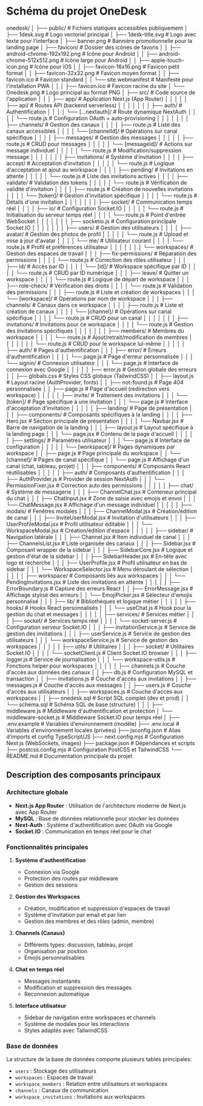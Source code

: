 # Schéma du projet OneDesk

onedesk/
│
├── public/                      # Fichiers statiques accessibles publiquement
│   ├── 1desk.svg                # Logo vectoriel principal
│   ├── 1desk-title.svg          # Logo avec texte pour l'interface
│   ├── banner.png               # Bannière promotionnelle pour la landing page
│   ├── favicon/                 # Dossier des icônes de favoris
│   │   ├── android-chrome-192x192.png  # Icône pour Android
│   │   ├── android-chrome-512x512.png  # Icône large pour Android
│   │   ├── apple-touch-icon.png        # Icône pour iOS
│   │   ├── favicon-16x16.png           # Favicon petit format
│   │   ├── favicon-32x32.png           # Favicon moyen format
│   │   ├── favicon.ico                 # Favicon standard
│   │   └── site.webmanifest            # Manifeste pour l'installation PWA
│   │
│   ├── favicon.ico              # Favicon racine du site
│   └── Onedesk.png              # Logo principal au format PNG
│
├── src/                         # Code source de l'application
│   │
│   ├── app/                     # Application Next.js (App Router)
│   │   │
│   │   ├── api/                 # Routes API (backend serverless)
│   │   │   │
│   │   │   ├── auth/            # Authentification
│   │   │   │   └── [...nextauth]/ # Route dynamique NextAuth
│   │   │   │       └── route.js   # Configuration OAuth + auto-provisioning
│   │   │   │
│   │   │   ├── channels/        # Gestion des canaux
│   │   │   │   ├── route.js     # Liste des canaux accessibles
│   │   │   │   └── [channelId]/  # Opérations sur canal spécifique
│   │   │   │       ├── messages/ # Gestion des messages
│   │   │   │       │   ├── route.js  # CRUD pour messages
│   │   │   │       │   └── [messageId]/ # Actions sur message individuel
│   │   │   │       │       └── route.js  # Modification/suppression message
│   │   │   │
│   │   │   ├── invitations/     # Système d'invitation
│   │   │   │   ├── accept/      # Acceptation d'invitation
│   │   │   │   │   └── route.js # Logique d'acceptation et ajout au workspace
│   │   │   │   ├── pending/     # Invitations en attente
│   │   │   │   │   └── route.js # Liste des invitations actives
│   │   │   │   ├── validate/    # Validation des tokens
│   │   │   │   │   └── route.js # Vérification de validité d'invitation
│   │   │   │   ├── route.js     # Création de nouvelles invitations
│   │   │   │   └── [token]/     # Gestion d'invitation spécifique
│   │   │   │       └── route.js # Détails d'une invitation
│   │   │   │
│   │   │   ├── socket/          # Communication temps réel
│   │   │   │   ├── io/          # Configuration Socket.IO
│   │   │   │   │   └── route.js # Initialisation du serveur temps réel
│   │   │   │   └── route.js     # Point d'entrée WebSocket
│   │   │   │
│   │   │   ├── socketio.js      # Configuration principale Socket.IO
│   │   │   │
│   │   │   ├── users/           # Gestion des utilisateurs
│   │   │   │   ├── avatar/      # Gestion des photos de profil
│   │   │   │   │   └── route.js # Upload et mise à jour d'avatar
│   │   │   │   └── me/          # Utilisateur courant
│   │   │   │       └── route.js # Profil et préférences utilisateur
│   │   │   │
│   │   │   └── workspaces/      # Gestion des espaces de travail
│   │   │       ├── fix-permissions/ # Réparation des permissions
│   │   │       │   └── route.js  # Correction des rôles utilisateur
│   │   │       ├── id/          # Accès par ID
│   │   │       │   └── [id]/    # Workspace spécifique par ID
│   │   │       │       └── route.js # CRUD par ID numérique
│   │   │       ├── leave/       # Quitter un workspace
│   │   │       │   └── route.js # Logique de départ de workspace
│   │   │       ├── role-check/  # Vérification des droits
│   │   │       │   └── route.js # Validation des permissions
│   │   │       ├── route.js     # Liste et création de workspaces
│   │   │       └── [workspace]/ # Opérations par nom de workspace
│   │   │           ├── channels/   # Canaux dans ce workspace
│   │   │           │   ├── route.js   # Liste et création de canaux
│   │   │           │   └── [channel]/ # Opérations sur canal spécifique
│   │   │           │       └── route.js # CRUD pour un canal
│   │   │           │
│   │   │           ├── invitations/ # Invitations pour ce workspace
│   │   │           │   └── route.js # Gestion des invitations spécifiques
│   │   │           │
│   │   │           ├── members/    # Membres du workspace
│   │   │           │   └── route.js # Ajout/retrait/modification de membres
│   │   │           │
│   │   │           └── route.js    # CRUD pour le workspace lui-même
│   │   │
│   │   ├── auth/                # Pages d'authentification
│   │   │   ├── error/           # Erreurs d'authentification
│   │   │   │   └── page.js      # Page d'erreur personnalisée
│   │   │   └── signin/          # Connexion utilisateur
│   │   │       └── page.js      # Interface de connexion avec Google
│   │   │
│   │   ├── error.js             # Gestion globale des erreurs
│   │   ├── globals.css          # Styles CSS globaux (TailwindCSS)
│   │   ├── layout.js            # Layout racine (AuthProvider, fonts)
│   │   ├── not-found.js         # Page 404 personnalisée
│   │   ├── page.js              # Page d'accueil (redirection vers workspace)
│   │   │
│   │   ├── invite/              # Traitement des invitations
│   │   │   └── [token]/         # Page spécifique à une invitation
│   │   │       └── page.js      # Interface d'acceptation d'invitation
│   │   │
│   │   ├── landing/             # Page de présentation
│   │   │   ├── components/      # Composants spécifiques à la landing
│   │   │   │   ├── Hero.jsx     # Section principale de présentation
│   │   │   │   └── Navbar.jsx   # Barre de navigation de la landing
│   │   │   ├── layout.js        # Layout spécifique à la landing page
│   │   │   └── page.jsx         # Contenu de la page d'accueil
│   │   │
│   │   ├── settings/            # Paramètres utilisateur
│   │   │   └── page.js          # Interface de configuration
│   │   │
│   │   └── [workspace]/         # Pages dynamiques par workspace
│   │       ├── page.js          # Page principale du workspace
│   │       └── [channel]/       # Pages de canal spécifique
│   │           └── page.js      # Affichage d'un canal (chat, tableau, projet)
│   │
│   ├── components/              # Composants React réutilisables
│   │   │
│   │   ├── auth/                # Composants d'authentification
│   │   │   ├── AuthProvider.js  # Provider de session NextAuth
│   │   │   └── PermissionFixer.jsx # Correction auto des permissions
│   │   │
│   │   ├── chat/                # Système de messagerie
│   │   │   ├── ChannelChat.jsx  # Conteneur principal du chat
│   │   │   ├── ChatInput.jsx    # Zone de saisie avec emojis et envoi
│   │   │   └── ChatMessage.jsx  # Affichage d'un message individuel
│   │   │
│   │   ├── modals/              # Fenêtres modales
│   │   │   ├── ChannelModal.jsx # Création/édition de canal
│   │   │   ├── InviteUserModal.jsx # Invitation d'utilisateurs
│   │   │   ├── UserProfileModal.jsx # Profil utilisateur éditable
│   │   │   └── WorkspaceModal.jsx # Création/édition d'espace
│   │   │
│   │   ├── sidebar/             # Navigation latérale
│   │   │   ├── Channel.jsx      # Item individuel de canal
│   │   │   ├── ChannelsList.jsx # Liste organisée des canaux
│   │   │   ├── Sidebar.jsx      # Composant wrapper de la sidebar
│   │   │   ├── SidebarCore.jsx  # Logique et gestion d'état de la sidebar
│   │   │   ├── SidebarHeader.jsx # En-tête avec logo et recherche
│   │   │   ├── UserProfile.jsx  # Profil utilisateur en bas de sidebar
│   │   │   └── WorkspaceSelector.jsx # Menu déroulant de sélection
│   │   │
│   │   ├── workspace/           # Composants liés aux workspaces
│   │   │   └── PendingInvitations.jsx # Liste des invitations en attente
│   │   │
│   │   ├── ErrorBoundary.js     # Capture des erreurs React
│   │   ├── ErrorMessage.jsx     # Affichage stylisé des erreurs
│   │   └── EmojiPicker.jsx      # Sélecteur d'emojis personnalisé
│   │
│   ├── lib/                     # Bibliothèques et logique métier
│   │   │
│   │   ├── hooks/               # Hooks React personnalisés
│   │   │   └── useChat.js       # Hook pour la gestion du chat et messages
│   │   │
│   │   ├── services/            # Services métier
│   │   │   ├── socket/          # Services temps réel
│   │   │   │   └── socket-server.js # Configuration serveur Socket.IO
│   │   │   ├── invitationService.js # Service de gestion des invitations
│   │   │   ├── userService.js   # Service de gestion des utilisateurs
│   │   │   └── workspaceService.js # Service de gestion des workspaces
│   │   │
│   │   ├── utils/               # Utilitaires
│   │   │   ├── socket/          # Utilitaires Socket.IO
│   │   │   │   └── socketClient.js # Client Socket.IO browser
│   │   │   ├── logger.js        # Service de journalisation
│   │   │   └── workspace-utils.js # Fonctions helper pour workspaces
│   │   │
│   │   ├── channels.js          # Couche d'accès aux données des canaux
│   │   ├── db.js                # Configuration MySQL et transaction
│   │   ├── invitations.js       # Couche d'accès aux invitations
│   │   ├── messages.js          # Couche d'accès aux messages
│   │   ├── users.js             # Couche d'accès aux utilisateurs
│   │   ├── workspaces.js        # Couche d'accès aux workspaces
│   │   ├── onedesk.sql          # Script SQL complet (dev et prod)
│   │   └── schema.sql           # Schéma SQL de base (structure)
│   │
│   ├── middleware.js            # Middleware d'authentification et protection
│   └── middleware-socket.js     # Middleware Socket.IO pour temps réel
│
├── .env.example                 # Variables d'environnement (modèle)
├── .env.local                   # Variables d'environnement locales (privées)
├── jsconfig.json                # Alias d'imports et config TypeScript/JS
├── next.config.mjs              # Configuration Next.js (WebSockets, images)
├── package.json                 # Dépendances et scripts
├── postcss.config.mjs           # Configuration PostCSS et TailwindCSS
└── README.md                    # Documentation principale du projet

## Description des composants principaux

### Architecture globale
- **Next.js App Router** : Utilisation de l'architecture moderne de Next.js avec App Router
- **MySQL** : Base de données relationnelle pour stocker les données
- **Next-Auth** : Système d'authentification avec OAuth via Google
- **Socket.IO** : Communication en temps réel pour le chat

### Fonctionnalités principales
1. **Système d'authentification**
   - Connexion via Google
   - Protection des routes par middleware
   - Gestion des sessions

2. **Gestion des Workspaces**
   - Création, modification et suppression d'espaces de travail
   - Système d'invitation par email et par lien
   - Gestion des membres et des rôles (admin, membre)

3. **Channels (Canaux)**
   - Différents types: discussion, tableau, projet
   - Organisation par position
   - Émojis personnalisables

4. **Chat en temps réel**
   - Messages instantanés
   - Modification et suppression des messages
   - Reconnexion automatique

5. **Interface utilisateur**
   - Sidebar de navigation entre workspaces et channels
   - Système de modales pour les interactions
   - Styles adaptés avec TailwindCSS

### Base de données
La structure de la base de données comporte plusieurs tables principales:
- `users` : Stockage des utilisateurs
- `workspaces` : Espaces de travail
- `workspace_members` : Relation entre utilisateurs et workspaces
- `channels` : Canaux de communication
- `workspace_invitations` : Invitations aux workspaces